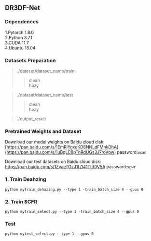 ## DR3DF-Net

### Dependences
1.Pytorch 1.8.0  
2.Python 3.7.1  
3.CUDA 11.7  
4.Ubuntu 18.04    

### Datasets Preparation
> ./dataset/dataset_name/train
>> clean  
>> hazy

> ./dataset/dataset_name/test 
>> clean  
>> hazy

> ./output_result

### Pretrained Weights and Dataset  
Download our model weights on Baidu cloud disk:  
[https://pan.baidu.com/s/1EmRjYgxeKD8NNLdFMnkDhA](https://pan.baidu.com/s/1uBqLC8pTnRdUGs3J7roVpw) password:`wxan`

Download our test datasets on Baidu cloud disk:  
https://pan.baidu.com/s/1ZvaeTOzJ1fZI41TItf0V5A password:`xpwr`

### 1. Train Deahzing  
 `python mytrain_dehazing.py --type 1 -train_batch_size 4 --gpus 0 `
### 2. Train SCFR 
 `python mytrain_select.py --type 1 -train_batch_size 4 --gpus 0 `

### Test
`python mytest_select.py --type 1 --gpus 0 `


